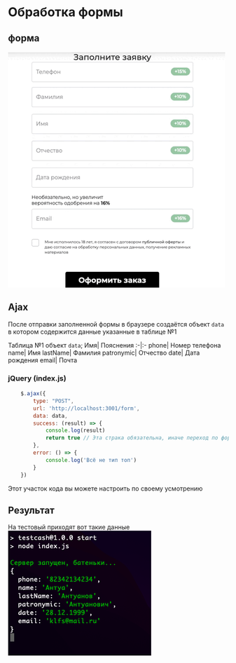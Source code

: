 # Обработка формы 

## форма 
![](./gitHub/form.gif)
## Ajax

После отправки заполненной формы в браузере создаётся объект ```data``` в котором содержится данные указанные в таблице №1

Таблица №1 объект ```data```;
Имя| Пояснения 
:-|:-
phone| Номер телефона
name| Имя
lastName| Фамилия 
patronymic| Отчество
date| Дата рождения
email| Почта


### jQuery (index.js)
```javascript
    $.ajax({
        type: "POST",
        url: 'http://localhost:3001/form', 
        data: data,
        success: (result) => {
            console.log(result)
            return true // Эта страка обязательна, иначе переход по форме обработается не корректно
        },
        error: () => {
            console.log('Всё не тип топ')
        }
    })
```

Этот участок кода вы можете настроить по своему усмотрению

## Результат 
На тестовый приходят вот такие данные
![](./gitHub/result.png)

